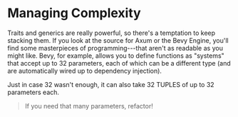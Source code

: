 # Managing Complexity

Traits and generics are really powerful, so there's a temptation to keep stacking them. If you look at the source for Axum or the Bevy Engine, you'll find some masterpieces of programming---that aren't as readable as you might like. Bevy, for example, allows you to define functions as "systems" that accept up to 32 parameters, each of which can be a different type (and are automatically wired up to dependency injection).

Just in case 32 wasn't enough, it can also take 32 TUPLES of up to 32 parameters each.

> If you need that many parameters, refactor!